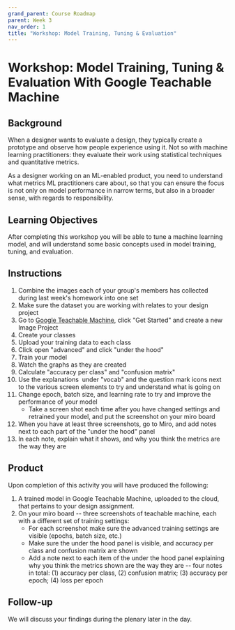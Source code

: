 ```yaml
---
grand_parent: Course Roadmap
parent: Week 3
nav_order: 1
title: "Workshop: Model Training, Tuning & Evaluation"
---
```


# Workshop: Model Training, Tuning & Evaluation With Google Teachable Machine

## Background

When a designer wants to evaluate a design, they typically create a prototype and observe how people experience using it. Not so with machine learning practitioners: they evaluate their work using statistical techniques and quantitative metrics.

As a designer working on an ML-enabled product, you need to understand what metrics ML practitioners care about, so that you can ensure the focus is not only on model performance in narrow terms, but also in a broader sense, with regards to responsibility.

## Learning Objectives

After completing this workshop you will be able to tune a machine learning model, and will understand some basic concepts used in model training, tuning, and evaluation.

## Instructions

1.  Combine the images each of your group's members has collected during last week's homework into one set
2.  Make sure the dataset you are working with relates to your design project
3.  Go to [Google Teachable Machine](https://teachablemachine.withgoogle.com/), click "Get Started" and create a new Image Project
4.  Create your classes
5.  Upload your training data to each class
6.  Click open "advanced" and click "under the hood"
7.  Train your model
8.  Watch the graphs as they are created
9.  Calculate "accuracy per class" and "confusion matrix"
10. Use the explanations  under "vocab" and the question mark icons next to the various screen elements to try and understand what is going on
11. Change epoch, batch size, and learning rate to try and improve the performance of your model
    -   Take a screen shot each time after you have changed settings and retrained your model, and put the screenshot on your miro board
12. When you have at least three screenshots, go to Miro, and add notes next to each part of the "under the hood" panel
13. In each note, explain what it shows, and why you think the metrics are the way they are

## Product

Upon completion of this activity you will have produced the following:

1.  A trained model in Google Teachable Machine, uploaded to the cloud, that pertains to your design assignment.
2.  On your miro board -- three screenshots of teachable machine, each with a different set of training settings:
    -   For each screenshot make sure the advanced training settings are visible (epochs, batch size, etc.)
    -   Make sure the under the hood panel is visible, and accuracy per class and confusion matrix are shown
    -   Add a note next to each item of the under the hood panel explaining why you think the metrics shown are the way they are -- four notes in total: (1) accuracy per class, (2) confusion matrix; (3) accuracy per epoch; (4) loss per epoch

## Follow-up

We will discuss your findings during the plenary later in the day.